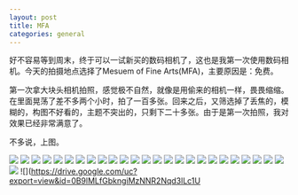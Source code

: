 ```yaml
---
layout: post
title: MFA
categories: general
---
```


好不容易等到周末，终于可以一试新买的数码相机了，这也是我第一次使用数码相机。今天的拍摄地点选择了Mesuem of Fine Arts(MFA)，主要原因是：免费。

第一次拿大块头相机拍照，感觉极不自然，就像是用偷来的相机一样，畏畏缩缩。在里面晃荡了差不多两个小时，拍了一百多张。回来之后，又筛选掉了丢焦的，模糊的，构图不好看的，主题不突出的，只剩下二十多张。由于是第一次拍照，我对效果已经非常满意了。

不多说，上图。

![](https://drive.google.com/uc?export=view&id=0B9lMLfGbkngic1JKUVFuNzhCV0k)
![](https://drive.google.com/uc?export=view&id=0B9lMLfGbkngicmt3VGl6aEtadWc)
![](https://drive.google.com/uc?export=view&id=0B9lMLfGbkngiclRlMmtwUnRkeVk)
![](https://drive.google.com/uc?export=view&id=0B9lMLfGbkngiQXZtZi12V1IxT00)
![](https://drive.google.com/uc?export=view&id=0B9lMLfGbkngicjVoNmU4WTZMS28)
![](https://drive.google.com/uc?export=view&id=0B9lMLfGbkngiVTJxam45VDVLdkE)
![](https://drive.google.com/uc?export=view&id=0B9lMLfGbkngiMndoazhWX2dibkU)
![](https://drive.google.com/uc?export=view&id=0B9lMLfGbkngiUk1iN0NMczNQSTA)
![](https://drive.google.com/uc?export=view&id=0B9lMLfGbkngiMGp6b08xdERYZzg)
![](https://drive.google.com/uc?export=view&id=0B9lMLfGbkngiU2hjdkpRb1ExQzA)
![](https://drive.google.com/uc?export=view&id=0B9lMLfGbkngiTmszMWMwUzZQSVE)
![](https://drive.google.com/uc?export=view&id=0B9lMLfGbkngiMzBCUzh4MzFUSzQ)
![](https://drive.google.com/uc?export=view&id=0B9lMLfGbkngiVFdtWkV4WHFsQmc)
![](https://drive.google.com/uc?export=view&id=0B9lMLfGbkngiSkE0d1JtR0wtczQ)
![](https://drive.google.com/uc?export=view&id=0B9lMLfGbkngiM3ZfNTJUdVFPWDA)
![](https://drive.google.com/uc?export=view&id=0B9lMLfGbkngiejFJRDg1aF83OGs)
![](https://drive.google.com/uc?export=view&id=0B9lMLfGbkngicWRRYXZzc2RFR2c)
![](https://drive.google.com/uc?export=view&id=0B9lMLfGbkngiTTRFQXlDOGtkem8)
![](https://drive.google.com/uc?export=view&id=0B9lMLfGbkngiSjFVLUVTc0N4X00)
![](https://drive.google.com/uc?export=view&id=0B9lMLfGbkngiNGZtTkUtRmNDNUU)
![](https://drive.google.com/uc?export=view&id=0B9lMLfGbkngiMlVJc3dRYVZ3RmM)
![](https://drive.google.com/uc?export=view&id=0B9lMLfGbkngiU0FKT1pzZ2NrZVk)
![](https://drive.google.com/uc?export=view&id=0B9lMLfGbkngiUjZCbVphRWZqeUE)
![](https://drive.google.com/uc?export=view&id=0B9lMLfGbkngiaU1LN0FXaE1Ed00)
![](https://drive.google.com/uc?export=view&id=0B9lMLfGbkngiWk9PcWNpNGF0Zm8)
![](https://drive.google.com/uc?export=view&id=0B9lMLfGbkngibTM3M1k1N3lsVE0)
![](https://drive.google.com/uc?export=view&id=0B9lMLfGbkngiMzNNR2Nqd3lLc1U
